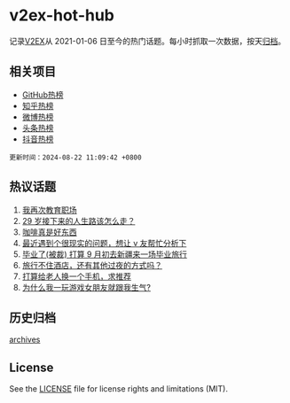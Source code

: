 # v2ex-hot-hub

 记录[V2EX](https://www.v2ex.com/)从 2021-01-06 日至今的热门话题。每小时抓取一次数据，按天[归档](archives)。
 
 ## 相关项目

- [GitHub热榜](https://github.com/snaildev/github-hot-hub)
- [知乎热榜](https://github.com/snaildev/zhihu-hot-hub)
- [微博热榜](https://github.com/snaildev/weibo-hot-hub)
- [头条热榜](https://github.com/snaildev/toutiao-hot-hub)
- [抖音热榜](https://github.com/snaildev/douyin-hot-hub)


 `更新时间：2024-08-22 11:09:42 +0800`

## 热议话题

1. [我再次教育职场](https://www.v2ex.com/t/1066767)
1. [29 岁接下来的人生路该怎么走？](https://www.v2ex.com/t/1066689)
1. [咖啡真是好东西](https://www.v2ex.com/t/1066873)
1. [最近遇到个很现实的问题，想让 v 友帮忙分析下](https://www.v2ex.com/t/1066759)
1. [毕业了(被裁) 打算 9 月初去新疆来一场毕业旅行](https://www.v2ex.com/t/1066687)
1. [旅行不住酒店，还有其他过夜的方式吗？](https://www.v2ex.com/t/1066695)
1. [打算给老人换一个手机，求推荐](https://www.v2ex.com/t/1066808)
1. [为什么我一玩游戏女朋友就跟我生气?](https://www.v2ex.com/t/1066904)

## 历史归档

[archives](archives)

## License

See the [LICENSE](LICENSE) file for license rights and limitations (MIT).
